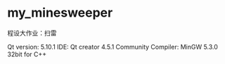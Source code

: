 # my_minesweeper

程设大作业：扫雷

Qt version: 5.10.1
IDE: Qt creator 4.5.1 Community
Compiler: MinGW 5.3.0 32bit for C++

